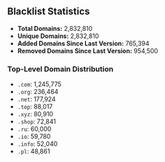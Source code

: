 ## Blacklist Statistics

- **Total Domains:** 2,832,810
- **Unique Domains:** 2,832,810
- **Added Domains Since Last Version:** 765,394
- **Removed Domains Since Last Version:** 954,500

### Top-Level Domain Distribution

-  `.com`: 1,245,775
-  `.org`: 236,464
-  `.net`: 177,924
-  `.top`: 88,017
-  `.xyz`: 80,910
-  `.shop`: 72,841
-  `.ru`: 60,000
-  `.io`: 59,780
-  `.info`: 52,040
-  `.pl`: 48,861
